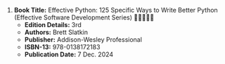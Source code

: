 1. **Book Title:** Effective Python: 125 Specific Ways to Write Better Python (Effective Software Development Series) 🚨🚨🚨🚨🚨
   - **Edition Details:** 3rd
   - **Authors:** Brett Slatkin 
   - **Publisher:** Addison-Wesley Professional
   - **ISBN-13:** 978-0138172183
   - **Publication Date:** 7 Dec. 2024

